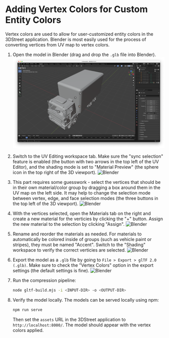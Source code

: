 # Adding Vertex Colors for Custom Entity Colors

Vertex colors are used to allow for user-customized entity colors in the 3DStreet application. Blender is most easily used for the process of converting vertices from UV map to vertex colors.

1. Open the model in Blender (drag and drop the `.glb` file into Blender).
![Blender](./images/vertex-colors-1.png)

2. Switch to the UV Editing workspace tab. Make sure the "sync selection" feature is enabled (the button with two arrows in the top left of the UV Editor), and the shading mode is set to "Material Preview" (the sphere icon in the top right of the 3D viewport).
![Blender](./images/vertex-colors-2.png)

3. This part requires some guesswork - select the vertices that should be in their own material/color group by dragging a box around them in the UV map on the left side. It may help to change the selection mode between vertex, edge, and face selection modes (the three buttons in the top left of the 3D viewport).
![Blender](./images/vertex-colors-3.png)

4. With the vertices selected, open the Materials tab on the right and create a new material for the verticies by clicking the "+" button. Assign the new material to the selection by clicking "Assign".
![Blender](./images/vertex-colors-4.png)

5. Rename and reorder the materials as needed. For materials to automatically be colored inside of groups (such as vehicle paint or stripes), they must be named "Accent". Switch to the "Shading" workspace to verify the correct verticies are selected.
![Blender](./images/vertex-colors-5.png)

6. Export the model as a `.glb` file by going to `File > Export > glTF 2.0 (.glb)`. Make sure to check the "Vertex Colors" option in the export settings (the default settings is fine).
![Blender](./images/vertex-colors-6.png)

7. Run the compression pipeline:
	 ```bash
	 node gltf-build.mjs -i <INPUT-DIR> -o <OUTPUT-DIR>
	 ```
	 

8. Verify the model locally. The models can be served locally using npm:
	 ```bash
	 npm run serve
	 ```
	 Then set the `assets` URL in the 3DStreet application to `http://localhost:8000/`. The model should appear with the vertex colors applied.